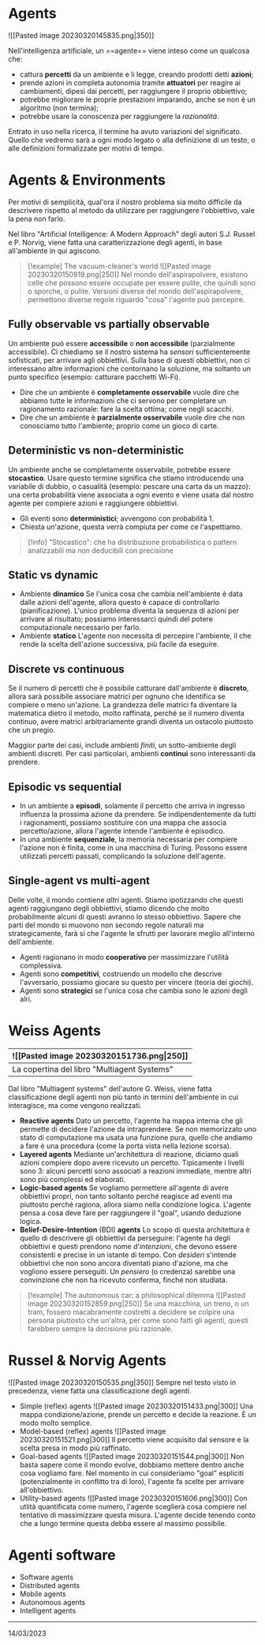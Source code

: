 ```toc
```

# Agents
![[Pasted image 20230320145835.png\|350]]

Nell'intelligenza artificiale, un ==agente== viene inteso come un qualcosa che:
- cattura **percetti** da un ambiente e li legge, creando prodotti detti **azioni**;
- prende azioni in completa autonomia tramite **attuatori** per reagire ai cambiamenti, dipesi dai percetti, per raggiungere il proprio obbiettivo;
- potrebbe migliorare le proprie prestazioni imparando, anche se non è un algoritmo (non termina);
- potrebbe usare la conoscenza per raggiungere la *razionalità*.

Entrato in uso nella ricerca, il termine ha avuto variazioni del significato. Quello che vedremo sarà a ogni modo legato o alla definizione di un testo, o alle definizioni formalizzate per motivi di tempo.

# Agents & Environments
Per motivi di semplicità, qual'ora il nostro problema sia molto difficile da descrivere rispetto al metodo da utilizzare per raggiungere l'obbiettivo, vale la pena non farlo.

Nel libro "Artificial Intelligence: A Modern Approach" degli autori S.J. Russel e P. Norvig, viene fatta una caratterizzazione degli agenti, in base all'ambiente in qui agiscono.

> [!example] The vacuum-cleaner's world
> ![[Pasted image 20230320150919.png|250]]
> Nel mondo dell'aspirapolvere, esistono celle che possono essere occupate per essere pulite, che quindi sono o sporche, o pulite. Versioni diverse del mondo dell'aspirapolvere, permettono diverse regole riguardo "cosa" l'agente può percepire.
## Fully observable vs partially observable
Un ambiente può essere **accessibile** o **non accessibile** (parzialmente accessibile).
Ci chiediamo se il nostro sistema ha *sensori* sufficientemente sofisticati, per arrivare agli obbiettivi. Sulla base di questi obbiettivi, non ci interessano altre informazioni che contornano la soluzione, ma soltanto un punto specifico (esempio: catturare pacchetti Wi-Fi). 
- Dire che un ambiente è **completamente osservabile** vuole dire che abbiamo tutte le informazioni che ci servono per completare un ragionamento razionale: fare la scelta ottima; come negli scacchi.
- Dire che un ambiente è **parzialmente osservabile** vuole dire che non conosciamo tutto l'ambiente; proprio come un gioco di carte.

## Deterministic vs non-deterministic
Un ambiente anche se completamente osservabile, potrebbe essere **stocastico**.
Usare questo termine significa che stiamo introducendo una variabile di dubbio, o casualità (esempio: pescare una carta da un mazzo): una certa probabilità viene associata a ogni evento e viene usata dal nostro agente per compiere azioni e raggiungere obbiettivi.
- Gli eventi sono **deterministici**; avvengono con probabilità $1$.
- Chiesta un'azione, questa verrà compiuta per come ce l'aspettiamo.

> [!info] "Stocastico": che ha distribuzione probabilistica o pattern analizzabili ma non deducibili con precisione

## Static vs dynamic
- Ambiente **dinamico**
  Se l'unica cosa che cambia nell'ambiente è data dalle azioni dell'agente, allora questo è capace di controllarlo (pianificazione). L'unico problema diventa la sequenza di azioni per arrivare al risultato; possiamo interessarci quindi del potere computazionale necessario per farlo.
- Ambiente **statico**
  L'agente non necessita di percepire l'ambiente, il che rende la scelta dell'azione successiva, più facile da eseguire.

## Discrete vs continuous 
Se il numero di percetti che è possibile catturare dall'ambiente è **discreto**, allora sarà possibile associare matrici per ognuno che identifica se compiere o meno un'azione.
La grandezza delle matrici fa diventare la matematica dietro il metodo, molto raffinata, perché se il numero diventa continuo, avere matrici arbitrariamente grandi diventa un ostacolo piuttosto che un pregio.

Maggior parte dei casi, include ambienti *finiti*, un sotto-ambiente degli ambienti discreti. Per casi particolari, ambienti **continui** sono interessanti da prendere.

## Episodic vs sequential
- In un ambiente a **episodi**, solamente il percetto che arriva in ingresso influenza la prossima azione da prendere. Se indipendentemente da tutti i ragionamenti, possiamo sostituire con una mappa che associa percetto/azione, allora l'agente intende l'ambiente è episodico.
- In una ambiente **sequenziale**, la memoria necessaria per compiere l'azione non è finita, come in una macchina di Turing. Possono essere utilizzati percetti passati, complicando la soluzione dell'agente.

## Single-agent vs multi-agent
Delle volte, il mondo contiene *altri* agenti.
Stiamo ipotizzando che questi agenti raggiungano degli obbiettivi, stiamo dicendo che molto probabilmente alcuni di questi avranno lo stesso obbiettivo.
Sapere che parti del mondo si muovono non secondo regole naturali ma strategicamente, farà sì che l'agente le sfrutti per lavorare meglio all'interno dell'ambiente.
- Agenti ragionano in modo **cooperativo** per massimizzare l'utilità complessiva.
- Agenti sono **competitivi**, costruendo un modello che descrive l'avversario, possiamo giocare su questo per vincere (teoria dei giochi).
- Agenti sono **strategici** se l'unica cosa che cambia sono le azioni degli alri.

# Weiss Agents
| ![[Pasted image 20230320151736.png\|250]] |
| ----------------------------------------- |
| La copertina del libro "Multiagent Systems"                                          |
Dal libro "Multiagent systems" dell'autore G. Weiss, viene fatta classificazione degli agenti non più tanto in termini dell'ambiente in cui interagisce, ma come vengono realizzati.

- **Reactive agents**
  Dato un percetto, l'agente ha mappa interna che gli permette di decidere l'azione da intraprendere. Se non memorizzato uno stato di computazione ma usata una funzione pura, quello che andiamo a fare è una procedura (come la porta vista nella lezione scorsa). 
- **Layered agents**
  Mediante un'architettura di reazione, diciamo quali azioni compiere dopo avere ricevuto un percetto. Tipicamente i livelli sono 3: alcuni percetti sono associati a reazioni immediate, mentre altri sono più complessi ed elaborati.
- **Logic-based agents**
  Se vogliamo permettere all'agente di avere obbiettivi propri, non tanto soltanto perché reagisce ad eventi ma piuttosto perché ragiona, allora siamo nella condizione logica. L'agente pensa a cosa deve fare per raggiungere il "goal", usando deduzione logica.  
- **Belief-Desire-Intention** (BDI) **agents**
  Lo scopo di questa architettura è quello di descrivere gli obbiettivi da perseguire: l'agente ha degli obbiettivi e questi prendono nome d'*intenzioni*, che devono essere consistenti e precise in un istante di tempo. Con *desideri* s'intende obbiettivi che non sono ancora diventati piano d'azione, ma che vogliono essere perseguiti. Un *pensiero* (o credenza) sarebbe una convinzione che non ha ricevuto conferma, finché non studiata.

>[!example] The autonomous car: a philosophical dilemma
>![[Pasted image 20230320152859.png|250]]
>Se una macchina, un treno, o un tram, fossero macabramente costretti a decidere se colpire una persona piuttosto che un'altra, per come sono fatti gli agenti, questi farebbero sempre la decisione più razionale.

# Russel & Norvig Agents
![[Pasted image 20230320150535.png\|350]]
Sempre nel testo visto in precedenza, viene fatta una classificazione degli agenti.
- Simple (reflex) agents
  ![[Pasted image 20230320151433.png|300]]
  Una mappa condizione/azione, prende un percetto e decide la reazione. È un modo molto semplice.
- Model-based (reflex) agents
  ![[Pasted image 20230320151521.png|300]]
  Il percetto viene acquisito dal sensore e la scelta presa in modo più raffinato.
- Goal-based agents
  ![[Pasted image 20230320151544.png|300]]
  Non basta sapere come il mondo evolve, dobbiamo mettere dentro anche cosa vogliamo fare. Nel momento in cui consideriamo "goal" espliciti (potenzialmente in conflitto tra di loro), l'agente fa scelte per arrivare all'obbiettivo.
- Utility-based agents
  ![[Pasted image 20230320151606.png|300]]
  Con utlità quantificata come numero, l'agente sceglierà cosa compiere nel tentativo di massimizzare questa misura. L'agente decide tenendo conto che a lungo termine questa debba essere al massimo possibile.

# Agenti software
- Software agents
- Distributed agents
- Mobile agents
- Autonomous agents
- Intelligent agents
---
14/03/2023